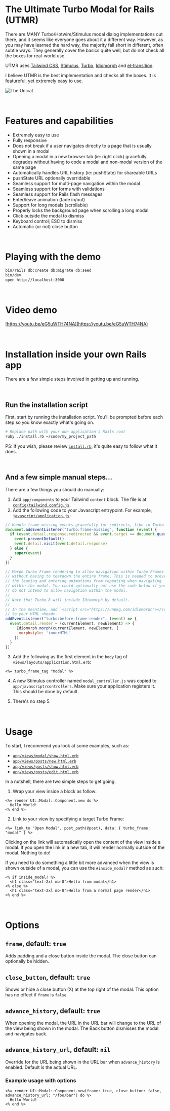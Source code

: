 # The Ultimate Turbo Modal for Rails (UTMR)

There are MANY Turbo/Hotwire/Stimulus modal dialog implementations out there, and it seems like everyone goes about it a different way. However, as you may have learned the hard way, the majority fall short in different, often subtle ways. They generally cover the basics quite well, but do not check all the boxes for real-world use.

UTMR uses [Tailwind CSS](https://tailwindcss.com), [Stimulus](https://stimulus.hotwired.dev), [Turbo](https://turbo.hotwired.dev/), [Idiomorph](https://github.com/bigskysoftware/idiomorph) and [el-transition](https://github.com/mmccall10/el-transition).

I believe UTMR is the best implementation and checks all the boxes. It is featureful, yet extremely easy to use.

![The Unicat](./public/unicat-sm.jpg "The Unicat")


&nbsp;
&nbsp;
# Features and capabilities

- Extremely easy to use
- Fully responsive
- Does not break if a user navigates directly to a page that is usually shown in a modal
- Opening a modal in a new browser tab (ie: right click) gracefully degrades without having to code a modal and non-modal version of the same page
- Automatically handles URL history (ie: pushState) for shareable URLs
- pushState URL optionally overridable
- Seamless support for multi-page navigation within the modal
- Seamless support for forms with validations
- Seamless support for Rails flash messages
- Enter/leave animation (fade in/out)
- Support for long modals (scrollable)
- Properly locks the background page when scrolling a long modal
- Click outside the modal to dismiss
- Keyboard control; ESC to dismiss
- Automatic (or not) close button


&nbsp;
&nbsp;
# Playing with the demo

```sh
bin/rails db:create db:migrate db:seed
bin/dev
open http://localhost:3000
```

&nbsp;
&nbsp;
# Video demo

[https://youtu.be/eG5uWTH74NA](https://youtu.be/eG5uWTH74NA)

&nbsp;
&nbsp;
# Installation inside your own Rails app

There are a few simple steps involved in getting up and running.

&nbsp;
&nbsp;
## Run the installation script

First, start by running the installation script. You'll be prompted before each step so you know exactly what's going on.

```sh
# Replace path with your own application's Rails root
ruby ./install.rb ~/code/my_project_path
```

PS: If you wish, please review [`install.rb`](https://github.com/cmer/ultimate-turbo-modal/blob/main/install.rb); it's quite easy to follow what it does.

&nbsp;
&nbsp;
## And a few simple manual steps...

There are a few things you should do manually:

1. Add `app/components` to your Tailwind `content` block. The file is at [`config/tailwind.config.js`](https://github.com/cmer/ultimate-turbo-modal/blob/main/config/tailwind.config.js).
2. Add the following code to your Javascript entrypoint. For example, [`javascript/application.js`](https://github.com/cmer/ultimate-turbo-modal/blob/main/app/javascript/application.js):

```javascript
// Handle frame-missing events gracefully for redirects, like in Turbo 7.2
document.addEventListener("turbo:frame-missing", function (event) {
  if (event.detail.response.redirected && event.target == document.querySelector("turbo-frame#modal")) {
    event.preventDefault()
    event.detail.visit(event.detail.response)
  } else {
    super(event)
  }
})

// Morph Turbo Frame rendering to allow navigation within Turbo Frames
// without having to teardown the entire frame. This is needed to prevent
// the leaving and entering animations from repeating when navigating
// within the modal. You could optionally not use the code below if you
// do not intend to allow navigation within the modal.
//
// Note that Turbo 8 will include Idiomorph by default.
//
// In the meantime, add `<script src="https://unpkg.com/idiomorph"></script>`
// to your HTML <head>.
addEventListener("turbo:before-frame-render", (event) => {
  event.detail.render = (currentElement, newElement) => {
     Idiomorph.morph(currentElement, newElement, {
      morphstyle: 'innerHTML'
    })
  }
})
```

3. Add the following as the first element in the `body` tag of `views/layouts/application.html.erb`:

```erb
<%= turbo_frame_tag "modal" %>
```

4. A new Stimulus controller named `modal_controller.js` was copied to `app/javascript/controllers`. Make sure your application registers it. This should be done by default.

5. There's no step 5.

&nbsp;
&nbsp;
# Usage

To start, I recommend you look at some examples, such as:

- [`app/views/modal/show.html.erb`](https://github.com/cmer/ultimate-turbo-modal/blob/main/app/views/modal/show.html.erb)
- [`app/views/posts/new.html.erb`](https://github.com/cmer/ultimate-turbo-modal/blob/main/app/views/posts/new.html.erb)
- [`app/views/posts/show.html.erb`](https://github.com/cmer/ultimate-turbo-modal/blob/main/app/views/posts/show.html.erb)
- [`app/views/posts/edit.html.erb`](https://github.com/cmer/ultimate-turbo-modal/blob/main/app/views/posts/edit.html.erb)

In a nutshell, there are two simple steps to get going.

1. Wrap your view inside a block as follow:

```erb
<%= render UI::Modal::Component.new do %>
  Hello World!
<% end %>
```

2. Link to your view by specifying a target Turbo Frame:

```erb
<%= link_to "Open Modal", post_path(@post), data: { turbo_frame: "modal" } %>
```

Clicking on the link will automatically open the content of the view inside a modal. If you open the link in a new tab, it will render normally outside of the modal. Nothing to do!

If you need to do something a little bit more advanced when the view is shown outside of a modal, you can use the `#inside_modal?` method as such:

```erb
<% if inside_modal? %>
  <h1 class="text-2xl mb-8">Hello from modal</h1>
<% else %>
  <h1 class="text-2xl mb-8">Hello from a normal page render</h1>
<% end %>
```

&nbsp;
&nbsp;
# Options

## `frame`, default: `true`

Adds padding and a close button inside the modal. The close button can optionally be hidden.

## `close_button`, default: `true`

Shows or hide a close button (X) at the top right of the modal. This option has no effect if `frame` is `false`.

## `advance_history`, default: `true`

When opening the modal, the URL in the URL bar will change to the URL of the view being shown in the modal. The Back button dismisses the modal and navigates back.

## `advance_history_url`, default: `nil`

Override for the URL being shown in the URL bar when `advance_history` is enabled. Default is the actual URL.


### Example usage with options

```erb
<%= render UI::Modal::Component.new(frame: true, close_button: false, advance_history_url: "/foo/bar") do %>
  Hello World!
<% end %>
```
